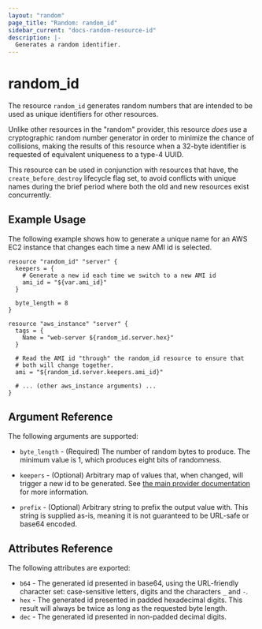 ```yaml
---
layout: "random"
page_title: "Random: random_id"
sidebar_current: "docs-random-resource-id"
description: |-
  Generates a random identifier.
---
```


# random\_id

The resource `random_id` generates random numbers that are intended to be
used as unique identifiers for other resources.

Unlike other resources in the "random" provider, this resource *does* use a
cryptographic random number generator in order to minimize the chance of
collisions, making the results of this resource when a 32-byte identifier
is requested of equivalent uniqueness to a type-4 UUID.

This resource can be used in conjunction with resources that have,
the `create_before_destroy` lifecycle flag set, to avoid conflicts with
unique names during the brief period where both the old and new resources
exist concurrently.

## Example Usage

The following example shows how to generate a unique name for an AWS EC2
instance that changes each time a new AMI id is selected.

```
resource "random_id" "server" {
  keepers = {
    # Generate a new id each time we switch to a new AMI id
    ami_id = "${var.ami_id}"
  }

  byte_length = 8
}

resource "aws_instance" "server" {
  tags = {
    Name = "web-server ${random_id.server.hex}"
  }

  # Read the AMI id "through" the random_id resource to ensure that
  # both will change together.
  ami = "${random_id.server.keepers.ami_id}"

  # ... (other aws_instance arguments) ...
}
```

## Argument Reference

The following arguments are supported:

* `byte_length` - (Required) The number of random bytes to produce. The
  minimum value is 1, which produces eight bits of randomness.

* `keepers` - (Optional) Arbitrary map of values that, when changed, will
  trigger a new id to be generated. See
  [the main provider documentation](../index.html) for more information.

* `prefix` - (Optional) Arbitrary string to prefix the output value with. This
  string is supplied as-is, meaning it is not guaranteed to be URL-safe or
  base64 encoded.

## Attributes Reference

The following attributes are exported:

* `b64` - The generated id presented in base64, using the URL-friendly character set: case-sensitive letters, digits and the characters `_` and `-`.
* `hex` - The generated id presented in padded hexadecimal digits. This result will always be twice as long as the requested byte length.
* `dec` - The generated id presented in non-padded decimal digits.
